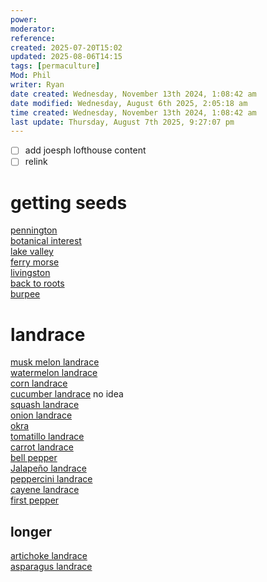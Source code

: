 ```yaml
---
power: 
moderator: 
reference: 
created: 2025-07-20T15:02
updated: 2025-08-06T14:15
tags: [permaculture]
Mod: Phil
writer: Ryan
date created: Wednesday, November 13th 2024, 1:08:42 am
date modified: Wednesday, August 6th 2025, 2:05:18 am
time created: Wednesday, November 13th 2024, 1:08:42 am
last update: Thursday, August 7th 2025, 9:27:07 pm
---
```


- [ ] add joesph lofthouse content
- [ ] relink
# getting seeds
[pennington](https://localhost/tiki-26.2/tiki-editpage.php?page=pennington)  
[botanical interest](https://localhost/tiki-26.2/tiki-editpage.php?page=botanical+interest)  
[lake valley](https://localhost/tiki-26.2/tiki-editpage.php?page=lake+valley)  
[ferry morse](https://localhost/tiki-26.2/tiki-editpage.php?page=ferry+morse)  
[livingston](https://localhost/tiki-26.2/tiki-index.php?page=livingston "livingston")  
[back to roots](https://localhost/tiki-26.2/tiki-editpage.php?page=back+to+roots)  
[burpee](https://localhost/tiki-26.2/tiki-editpage.php?page=burpee)

# landrace
[musk melon landrace](https://localhost/tiki-26.2/tiki-editpage.php?page=musk+melon+landrace)  
[watermelon landrace](https://localhost/tiki-26.2/tiki-index.php?page=watermelon-landrace "watermelon landrace")  
[corn landrace](https://localhost/tiki-26.2/tiki-index.php?page=corn-landrace "corn landrace")  
[cucumber landrace](https://localhost/tiki-26.2/tiki-index.php?page=cucumber-landrace "cucumber landrace") no idea  
[squash landrace](https://localhost/tiki-26.2/tiki-index.php?page=squash-landrace "squash landrace")  
[onion landrace](https://localhost/tiki-26.2/tiki-editpage.php?page=onion+landrace)  
[okra](https://localhost/tiki-26.2/tiki-index.php?page=Okra "Okra")  
[tomatillo landrace](https://localhost/tiki-26.2/tiki-editpage.php?page=tomatillo+landrace)  
[carrot landrace](https://localhost/tiki-26.2/tiki-editpage.php?page=carrot+landrace)  
[bell pepper](https://localhost/tiki-26.2/tiki-editpage.php?page=bell+pepper)  
[Jalapeño landrace](https://localhost/tiki-26.2/tiki-editpage.php?page=Jalape%C3%B1o+landrace)  
[peppercini landrace](https://localhost/tiki-26.2/tiki-editpage.php?page=peppercini+landrace)  
[cayene landrace](https://localhost/tiki-26.2/tiki-editpage.php?page=cayene+landrace)  
[first pepper](https://localhost/tiki-26.2/tiki-editpage.php?page=first+pepper)

## longer

[artichoke landrace](https://localhost/tiki-26.2/tiki-editpage.php?page=artichoke+landrace)  
[asparagus landrace](https://localhost/tiki-26.2/tiki-editpage.php?page=asparagus+landrace)